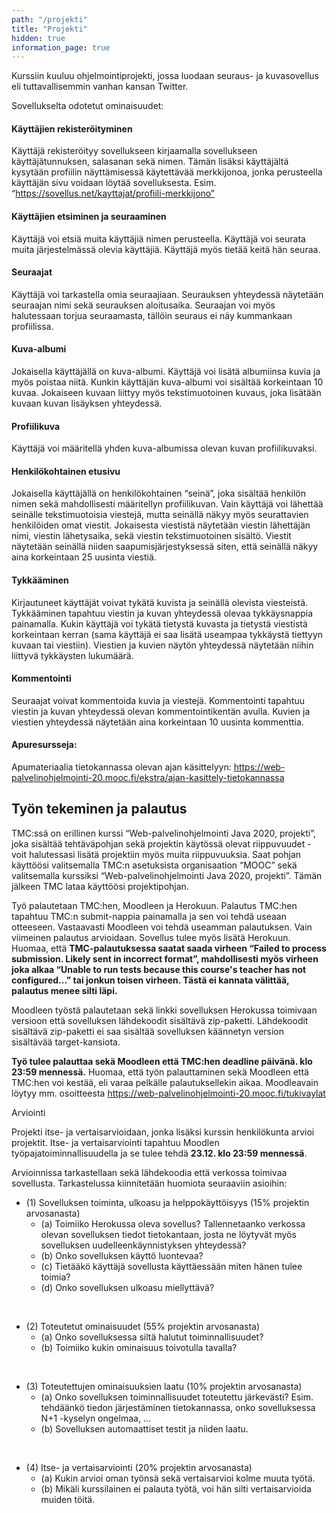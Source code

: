 ```yaml
---
path: "/projekti"
title: "Projekti"
hidden: true
information_page: true
---
```


Kurssiin kuuluu ohjelmointiprojekti, jossa luodaan seuraus- ja kuvasovellus eli tuttavallisemmin vanhan kansan Twitter.

Sovellukselta odotetut ominaisuudet:

#### Käyttäjien rekisteröityminen ####

Käyttäjä rekisteröityy sovellukseen kirjaamalla sovellukseen käyttäjätunnuksen, salasanan sekä nimen. Tämän lisäksi käyttäjältä kysytään profiilin näyttämisessä käytettävää merkkijonoa, jonka perusteella käyttäjän sivu voidaan löytää sovelluksesta. Esim. “https://sovellus.net/kayttajat/profiili-merkkijono”

#### Käyttäjien etsiminen ja seuraaminen ####

Käyttäjä voi etsiä muita käyttäjiä nimen perusteella. Käyttäjä voi seurata muita järjestelmässä olevia käyttäjiä. Käyttäjä myös tietää keitä hän seuraa.

#### Seuraajat ####

Käyttäjä voi tarkastella omia seuraajiaan. Seurauksen yhteydessä näytetään seuraajan nimi sekä seurauksen aloitusaika. Seuraajan voi myös halutessaan torjua seuraamasta, tällöin seuraus ei näy kummankaan profiilissa.

#### Kuva-albumi ####

Jokaisella käyttäjällä on kuva-albumi. Käyttäjä voi lisätä albumiinsa kuvia ja myös poistaa niitä. Kunkin käyttäjän kuva-albumi voi sisältää korkeintaan 10 kuvaa. Jokaiseen kuvaan liittyy myös tekstimuotoinen kuvaus, joka lisätään kuvaan kuvan lisäyksen yhteydessä.

#### Profiilikuva ####

Käyttäjä voi määritellä yhden kuva-albumissa olevan kuvan profiilikuvaksi.

#### Henkilökohtainen etusivu ####

Jokaisella käyttäjällä on henkilökohtainen “seinä”, joka sisältää henkilön nimen sekä mahdollisesti määritellyn profiilikuvan. Vain käyttäjä voi lähettää seinälle tekstimuotoisia viestejä, mutta seinällä näkyy myös seurattavien henkilöiden omat viestit. Jokaisesta viestistä näytetään viestin lähettäjän nimi, viestin lähetysaika, sekä viestin tekstimuotoinen sisältö. Viestit näytetään seinällä niiden saapumisjärjestyksessä siten, että seinällä näkyy aina korkeintaan 25 uusinta viestiä.

#### Tykkääminen ####

Kirjautuneet käyttäjät voivat tykätä kuvista ja seinällä olevista viesteistä. Tykkääminen tapahtuu viestin ja kuvan yhteydessä olevaa tykkäysnappia painamalla. Kukin käyttäjä voi tykätä tietystä kuvasta ja tietystä viestistä korkeintaan kerran (sama käyttäjä ei saa lisätä useampaa tykkäystä tiettyyn kuvaan tai viestiin). Viestien ja kuvien näytön yhteydessä näytetään niihin liittyvä tykkäysten lukumäärä.

#### Kommentointi ####

Seuraajat voivat kommentoida kuvia ja viestejä. Kommentointi tapahtuu viestin ja kuvan yhteydessä olevan kommentointikentän avulla. Kuvien ja viestien yhteydessä näytetään aina korkeintaan 10 uusinta kommenttia.

#### Apuresursseja: ####

Apumateriaalia tietokannassa olevan ajan käsittelyyn: https://web-palvelinohjelmointi-20.mooc.fi/ekstra/ajan-kasittely-tietokannassa

## Työn tekeminen ja palautus ##

TMC:ssä on erillinen kurssi “Web-palvelinohjelmointi Java 2020, projekti”, joka sisältää tehtäväpohjan sekä projektin käytössä olevat riippuvuudet - voit halutessasi lisätä projektiin myös muita riippuvuuksia. Saat pohjan käyttöösi valitsemalla TMC:n asetuksista organisaation “MOOC” sekä valitsemalla kurssiksi “Web-palvelinohjelmointi Java 2020, projekti”. Tämän jälkeen TMC lataa käyttöösi projektipohjan.

Työ palautetaan TMC:hen, Moodleen ja Herokuun. Palautus TMC:hen tapahtuu TMC:n submit-nappia painamalla ja sen voi tehdä useaan otteeseen. Vastaavasti Moodleen voi tehdä useamman palautuksen. Vain viimeinen palautus arvioidaan. Sovellus tulee myös lisätä Herokuun. Huomaa, että **TMC-palautuksessa saatat saada virheen “Failed to process submission. Likely sent in incorrect format”, mahdollisesti myös virheen joka alkaa “Unable to run tests because this course's teacher has not configured...” tai jonkun toisen virheen. Tästä ei kannata välittää, palautus menee silti läpi.**

Moodleen työstä palautetaan sekä linkki sovelluksen Herokussa toimivaan versioon että sovelluksen lähdekoodit sisältävä zip-paketti. Lähdekoodit sisältävä zip-paketti ei saa sisältää sovelluksen käännetyn version sisältävää target-kansiota.

**Työ tulee palauttaa sekä Moodleen että TMC:hen deadline päivänä. klo 23:59 mennessä.** Huomaa, että työn palauttaminen sekä Moodleen että TMC:hen voi kestää, eli varaa pelkälle palautuksellekin aikaa. Moodleavain löytyy mm. osoitteesta https://web-palvelinohjelmointi-20.mooc.fi/tukivaylat


Arviointi

Projekti itse- ja vertaisarvioidaan, jonka lisäksi kurssin henkilökunta arvioi projektit. Itse- ja vertaisarviointi tapahtuu Moodlen työpajatoiminnallisuudella ja se tulee tehdä **23.12. klo 23:59 mennessä**.

Arvioinnissa tarkastellaan sekä lähdekoodia että verkossa toimivaa sovellusta. Tarkastelussa kiinnitetään huomiota seuraaviin asioihin:

- (1) Sovelluksen toiminta, ulkoasu ja helppokäyttöisyys (15% projektin arvosanasta)
  - (a) Toimiiko Herokussa oleva sovellus? Tallennetaanko verkossa olevan sovelluksen tiedot tietokantaan, josta ne löytyvät myös sovelluksen uudelleenkäynnistyksen yhteydessä?
  - (b) Onko sovelluksen käyttö luontevaa?
  - (c) Tietääkö käyttäjä sovellusta käyttäessään miten hänen tulee toimia?
  - (d) Onko sovelluksen ulkoasu miellyttävä?

<br />

- (2) Toteutetut ominaisuudet (55% projektin arvosanasta)
  - (a) Onko sovelluksessa siltä halutut toiminnallisuudet?
  - (b) Toimiiko kukin ominaisuus toivotulla tavalla?

<br />

- (3) Toteutettujen ominaisuuksien laatu (10% projektin arvosanasta)
  - (a) Onko sovelluksen toiminnallisuudet toteutettu järkevästi? Esim. tehdäänkö tiedon järjestäminen tietokannassa, onko sovelluksessa N+1 -kyselyn ongelmaa, …
  - (b) Sovelluksen automaattiset testit ja niiden laatu.

<br />

- (4) Itse- ja vertaisarviointi (20% projektin arvosanasta)
  - (a) Kukin arvioi oman työnsä sekä vertaisarvioi kolme muuta työtä.
  - (b) Mikäli kurssilainen ei palauta työtä, voi hän silti vertaisarvioida muiden töitä.

